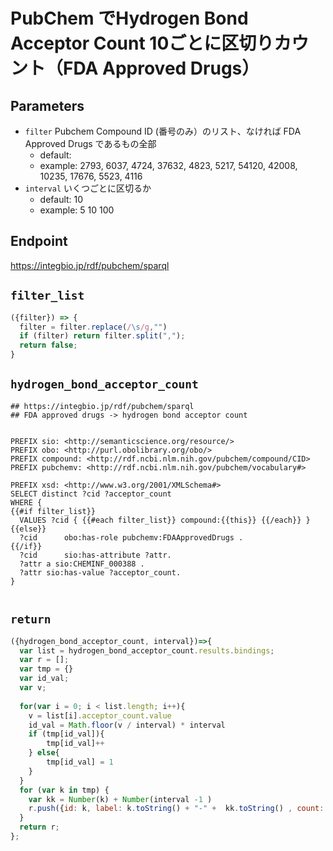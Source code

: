 # PubChem でHydrogen Bond Acceptor Count 10ごとに区切りカウント（FDA Approved Drugs）

## Parameters

* `filter` Pubchem Compound ID (番号のみ）のリスト、なければ FDA Approved Drugs であるもの全部
  * default:
  * example: 2793, 6037, 4724, 37632, 4823, 5217, 54120, 42008, 10235, 17676, 5523, 4116  
* `interval` いくつごとに区切るか
  * default: 10
  * example: 5 10 100

## Endpoint

https://integbio.jp/rdf/pubchem/sparql


## `filter_list`

```javascript
({filter}) => {
  filter = filter.replace(/\s/g,"")
  if (filter) return filter.split(",");
  return false;
}
```


## `hydrogen_bond_acceptor_count`

```sparql
## https://integbio.jp/rdf/pubchem/sparql
## FDA approved drugs -> hydrogen bond acceptor count


PREFIX sio: <http://semanticscience.org/resource/>
PREFIX obo: <http://purl.obolibrary.org/obo/>
PREFIX compound: <http://rdf.ncbi.nlm.nih.gov/pubchem/compound/CID>
PREFIX pubchemv: <http://rdf.ncbi.nlm.nih.gov/pubchem/vocabulary#>

PREFIX xsd: <http://www.w3.org/2001/XMLSchema#> 
SELECT distinct ?cid ?acceptor_count
WHERE {
{{#if filter_list}}
  VALUES ?cid { {{#each filter_list}} compound:{{this}} {{/each}} }
{{else}}
  ?cid      obo:has-role pubchemv:FDAApprovedDrugs .
{{/if}} 
  ?cid      sio:has-attribute ?attr.  
  ?attr a sio:CHEMINF_000388 . 
  ?attr sio:has-value ?acceptor_count.
} 
                 

```
                 
                 
## `return`

```javascript
({hydrogen_bond_acceptor_count, interval})=>{
  var list = hydrogen_bond_acceptor_count.results.bindings;
  var r = [];
  var tmp = {}
  var id_val;
  var v;
  
  for(var i = 0; i < list.length; i++){	
    v = list[i].acceptor_count.value
    id_val = Math.floor(v / interval) * interval
    if (tmp[id_val]){
    	tmp[id_val]++
    } else{
    	tmp[id_val] = 1
    }
  }	
  for (var k in tmp) { 
    var kk = Number(k) + Number(interval -1 )
    r.push({id: k, label: k.toString() + "-" +  kk.toString() , count: tmp[k]});  
  }
  return r;
};	
```
                 
                 